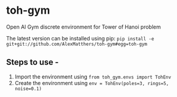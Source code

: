# toh-gym
Open AI Gym discrete environment for Tower of Hanoi problem

The latest version can be installed using pip:
`
pip install -e git+git://github.com/AlexMatthers/toh-gym#egg=toh-gym
`


## Steps to use -
1. Import the environment using `from toh_gym.envs import TohEnv`
2. Create the environment using `env = TohEnv(poles=3, rings=5, noise=0.1)`

